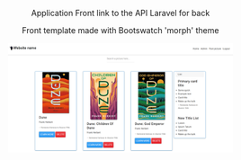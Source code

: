 

<p align="center">
    Application Front link to the API Laravel for back
</p>
<p align="center">Front template made with Bootswatch 'morph' theme</p>

<div align="center">
    <img src="public\002.PNG" width="400">
</div>
